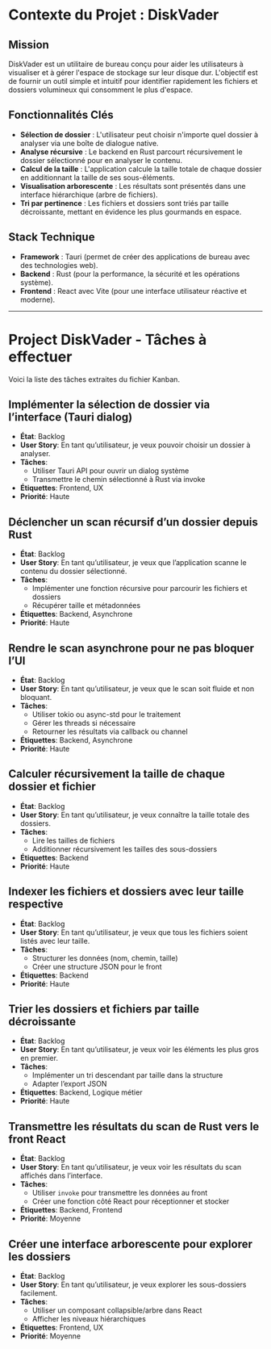# Contexte du Projet : DiskVader

## Mission
DiskVader est un utilitaire de bureau conçu pour aider les utilisateurs à visualiser et à gérer l'espace de stockage sur leur disque dur. L'objectif est de fournir un outil simple et intuitif pour identifier rapidement les fichiers et dossiers volumineux qui consomment le plus d'espace.

## Fonctionnalités Clés
- **Sélection de dossier** : L'utilisateur peut choisir n'importe quel dossier à analyser via une boîte de dialogue native.
- **Analyse récursive** : Le backend en Rust parcourt récursivement le dossier sélectionné pour en analyser le contenu.
- **Calcul de la taille** : L'application calcule la taille totale de chaque dossier en additionnant la taille de ses sous-éléments.
- **Visualisation arborescente** : Les résultats sont présentés dans une interface hiérarchique (arbre de fichiers).
- **Tri par pertinence** : Les fichiers et dossiers sont triés par taille décroissante, mettant en évidence les plus gourmands en espace.

## Stack Technique
- **Framework** : Tauri (permet de créer des applications de bureau avec des technologies web).
- **Backend** : Rust (pour la performance, la sécurité et les opérations système).
- **Frontend** : React avec Vite (pour une interface utilisateur réactive et moderne).

---

# Project DiskVader - Tâches à effectuer

Voici la liste des tâches extraites du fichier Kanban.

## Implémenter la sélection de dossier via l’interface (Tauri dialog)
- **État**: Backlog
- **User Story**: En tant qu’utilisateur, je veux pouvoir choisir un dossier à analyser.
- **Tâches**:
  - Utiliser Tauri API pour ouvrir un dialog système
  - Transmettre le chemin sélectionné à Rust via invoke
- **Étiquettes**: Frontend, UX
- **Priorité**: Haute

## Déclencher un scan récursif d’un dossier depuis Rust
- **État**: Backlog
- **User Story**: En tant qu’utilisateur, je veux que l’application scanne le contenu du dossier sélectionné.
- **Tâches**:
  - Implémenter une fonction récursive pour parcourir les fichiers et dossiers
  - Récupérer taille et métadonnées
- **Étiquettes**: Backend, Asynchrone
- **Priorité**: Haute

## Rendre le scan asynchrone pour ne pas bloquer l’UI
- **État**: Backlog
- **User Story**: En tant qu’utilisateur, je veux que le scan soit fluide et non bloquant.
- **Tâches**:
  - Utiliser tokio ou async-std pour le traitement
  - Gérer les threads si nécessaire
  - Retourner les résultats via callback ou channel
- **Étiquettes**: Backend, Asynchrone
- **Priorité**: Haute

## Calculer récursivement la taille de chaque dossier et fichier
- **État**: Backlog
- **User Story**: En tant qu’utilisateur, je veux connaître la taille totale des dossiers.
- **Tâches**:
  - Lire les tailles de fichiers
  - Additionner récursivement les tailles des sous-dossiers
- **Étiquettes**: Backend
- **Priorité**: Haute

## Indexer les fichiers et dossiers avec leur taille respective
- **État**: Backlog
- **User Story**: En tant qu’utilisateur, je veux que tous les fichiers soient listés avec leur taille.
- **Tâches**:
  - Structurer les données (nom, chemin, taille)
  - Créer une structure JSON pour le front
- **Étiquettes**: Backend
- **Priorité**: Haute

## Trier les dossiers et fichiers par taille décroissante
- **État**: Backlog
- **User Story**: En tant qu’utilisateur, je veux voir les éléments les plus gros en premier.
- **Tâches**:
  - Implémenter un tri descendant par taille dans la structure
  - Adapter l’export JSON
- **Étiquettes**: Backend, Logique métier
- **Priorité**: Haute

## Transmettre les résultats du scan de Rust vers le front React
- **État**: Backlog
- **User Story**: En tant qu’utilisateur, je veux voir les résultats du scan affichés dans l’interface.
- **Tâches**:
  - Utiliser `invoke` pour transmettre les données au front
  - Créer une fonction côté React pour réceptionner et stocker
- **Étiquettes**: Backend, Frontend
- **Priorité**: Moyenne

## Créer une interface arborescente pour explorer les dossiers
- **État**: Backlog
- **User Story**: En tant qu’utilisateur, je veux explorer les sous-dossiers facilement.
- **Tâches**:
  - Utiliser un composant collapsible/arbre dans React
  - Afficher les niveaux hiérarchiques
- **Étiquettes**: Frontend, UX
- **Priorité**: Moyenne
